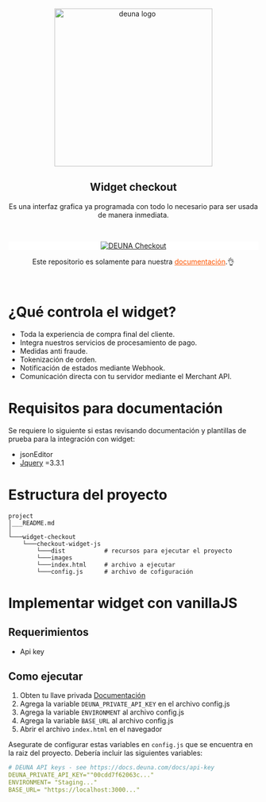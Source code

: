 <br />
<p align="center">
  <a href="https://deuna.com/">
    <img src="https://files.readme.io/e32846c-small-logodeve.png" width="318px" alt="deuna logo" />
  </a>
</p>

<h2 align="center">Widget checkout</h2>
<p align="center">Es una interfaz grafica ya programada con todo lo necesario para ser usada de manera inmediata.</p>
<br />

<p align="center" style="background: white;">
  <a href="https://docs.deuna.com/docs/primeros-pasos-widget">
    <img src="https://files.readme.io/6d58d77-Group_10.svg" alt="DEUNA Checkout" class="img-fluid mb-3">
  </a>
</p>

<p align="center">
Este repositorio es solamente para nuestra  <a href="https://docs.deuna.com/" style="color: #f50;">documentación</a>.👌
</p>
<br />

# ¿Qué controla el widget?
* Toda la experiencia de compra final del cliente.
* Integra nuestros servicios de procesamiento de pago.
* Medidas anti fraude.
* Tokenización de orden.
* Notificación de estados mediante Webhook.
* Comunicación directa con tu servidor mediante el Merchant API.
# Requisitos para documentación
Se requiere lo siguiente si estas revisando documentación y plantillas de prueba para la integración con widget:

* jsonEditor
* [Jquery](https://jquery.com/) =3.3.1

# Estructura del proyecto


```
project
│___README.md
│
└───widget-checkout
    └───checkout-widget-js
        └───dist           # recursos para ejecutar el proyecto
        └───images
        └───index.html     # archivo a ejecutar
        └───config.js      # archivo de cofiguración
```

# Implementar widget con vanillaJS

## Requerimientos

- Api key

## Como ejecutar

1. Obten tu llave privada [Documentación](https://docs.deuna.com/docs/api-key)
2. Agrega la variable `DEUNA_PRIVATE_API_KEY` en el archivo config.js 
3. Agrega la variable `ENVIRONMENT` al archivo config.js 
4. Agrega la variable `BASE_URL` al archivo config.js 
5. Abrir el archivo `index.html` en el navegador

Asegurate de configurar estas variables en `config.js` que se  encuentra en la raiz del proyecto. Debería incluir las siguientes variables:

```yaml
# DEUNA API keys - see https://docs.deuna.com/docs/api-key
DEUNA_PRIVATE_API_KEY=""00cdd7f62063c..."
ENVIRONMENT= "Staging..."
BASE_URL= "https://localhost:3000..."
```
